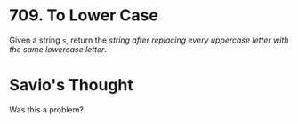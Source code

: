 # 709. To Lower Case

Given a string `s`, return the _string after replacing every uppercase letter with the same lowercase letter_.

# Savio's Thought

Was this a problem?

